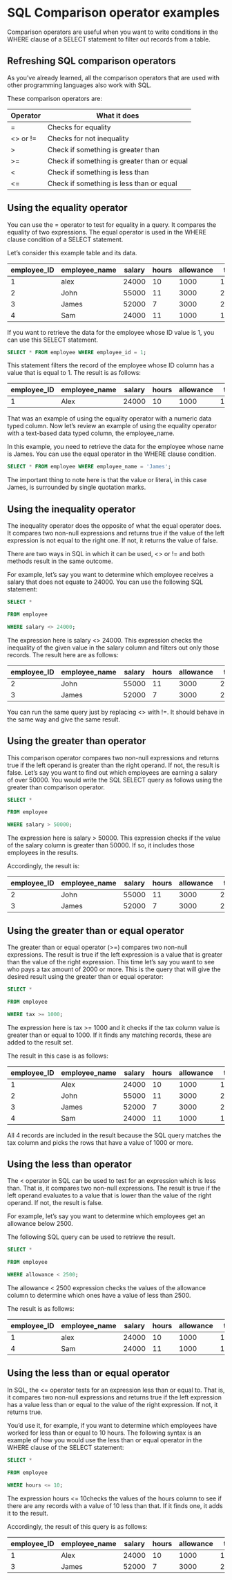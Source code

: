 # SQL Comparison operator examples

Comparison operators are useful when you want to write conditions in the WHERE clause of a SELECT statement to filter out records from a table.

## Refreshing SQL comparison operators

As you’ve already learned, all the comparison operators that are used with other programming languages also work with SQL.

These comparison operators are:

| Operator | What it does |
|----------|--------------|
| = | Checks for equality |
| <>  or != | Checks for not inequality |
| > | Check if something is greater than |
| >= | Check if something is greater than or equal |
| < | Check if something is less than |
| <= | Check if something is less than or equal |

## Using the equality operator

You can use the = operator to test for equality in a query. It compares the equality of two expressions. The equal operator is used in the WHERE clause condition of a SELECT statement.

Let’s consider this example table and its data.

| employee_ID | employee_name | salary | hours | allowance | tax |
|-------------|---------------|--------|-------|-----------|-----|
| 1 | alex | 24000 | 10 | 1000 | 1000 |
| 2 | John | 55000 | 11 | 3000 | 2000 |
| 3 | James | 52000 | 7 | 3000 | 2000 |
| 4 | Sam | 24000 | 11 | 1000 | 1000 |

If you want to retrieve the data for the employee whose ID value is 1, you can use this SELECT statement.   

```sql
SELECT * FROM employee WHERE employee_id = 1;
```

This statement filters the record of the employee whose ID column has a value that is equal to 1. The result is as follows:

| employee_ID | employee_name | salary | hours | allowance | tax |
|-------------|---------------|--------|-------|-----------|-----|
| 1 | Alex | 24000 | 10 | 1000 | 1000 |

That was an example of using the equality operator with a numeric data typed column. Now let’s review an example of using the equality operator with a text-based data typed column, the employee_name. 

In this example, you need to retrieve the data for the employee whose name is James. You can use the equal operator in the WHERE clause condition.

```sql
SELECT * FROM employee WHERE employee_name = 'James';
```

The important thing to note here is that the value or literal, in this case James, is surrounded by single quotation marks.

## Using the inequality operator

The inequality operator does the opposite of what the equal operator does. It compares two non-null expressions and returns true if the value of the left expression is not equal to the right one. If not, it returns the value of false.

There are two ways in SQL in which it can be used, <> or != and both methods result in the same outcome. 

For example, let’s say you want to determine which employee receives a salary that does not equate to 24000. You can use the following SQL statement:

```sql
SELECT *

FROM employee

WHERE salary <> 24000;
```

The expression here is salary <> 24000. This expression checks the inequality of the given value in the salary column and filters out only those records. The result here are as follows:

| employee_ID | employee_name | salary | hours | allowance | tax |
|-------------|---------------|--------|-------|-----------|-----|
| 2 | John | 55000 | 11 | 3000 | 2000 |
| 3 | James | 52000 | 7 | 3000 | 2000 |

You can run the same query just by replacing <> with !=. It should behave in the same way and give the same result.

## Using the greater than operator

This comparison operator compares two non-null expressions and returns true if the left operand is greater than the right operand. If not, the result is false. Let’s say you want to find out which employees are earning a salary of over 50000. You would write the SQL SELECT query as follows using the greater than comparison operator.

```sql
SELECT *

FROM employee

WHERE salary > 50000;
```

The expression here is salary > 50000. This expression checks if the value of the salary column is greater than 50000. If so, it includes those employees in the results.

Accordingly, the result is:

| employee_ID | employee_name | salary | hours | allowance | tax |
|-------------|---------------|--------|-------|-----------|-----|
| 2 | John | 55000 | 11 | 3000 | 2000 |
| 3 | James | 52000 | 7 | 3000 | 2000 |

## Using the greater than or equal operator

The greater than or equal operator (>=) compares two non-null expressions. The result is true if the left expression is a value that is greater than the value of the right expression. This time let’s say you want to see who pays a tax amount of 2000 or more. This is the query that will give the desired result using the greater than or equal operator:

```sql
SELECT *

FROM employee

WHERE tax >= 1000;
```

The expression here is tax >= 1000 and it checks if the tax column value is greater than or equal to 1000. If it finds any matching records, these are added to the result set. 

The result in this case is as follows:

| employee_ID | employee_name | salary | hours | allowance | tax |
|-------------|---------------|--------|-------|-----------|-----|
| 1 | Alex | 24000 | 10 | 1000 | 1000 |
| 2 | John | 55000 | 11 | 3000 | 2000 |
| 3 | James | 52000 | 7 | 3000 | 2000 |
| 4 | Sam | 24000 | 11 | 1000 | 1000 |

All 4 records are included in the result because the SQL query matches the tax column and picks the rows that have a value of 1000 or more.

## Using the less than operator

The < operator in SQL can be used to test for an expression which is less than. That is, it compares two non-null expressions. The result is true if the left operand evaluates to a value that is lower than the value of the right operand. If not, the result is false. 

For example, let’s say you want to determine which employees get an allowance below 2500.

The following SQL query can be used to retrieve the result.

```sql
SELECT *

FROM employee

WHERE allowance < 2500;
```

The allowance < 2500 expression checks the values of the allowance column to determine which ones have a value of less than 2500. 

The result is as follows:

| employee_ID | employee_name | salary | hours | allowance | tax |
|-------------|---------------|--------|-------|-----------|-----|
| 1 | alex | 24000 | 10 | 1000 | 1000 |
| 4 | Sam | 24000 | 11 | 1000 | 1000 |

## Using the less than or equal operator

In SQL, the <= operator tests for an expression less than or equal to. That is, it compares two non-null expressions and returns true if the left expression has a value less than or equal to the value of the right expression. If not, it returns true. 

You’d use it, for example, if you want to determine which employees have worked for less than or equal to 10 hours. The following syntax is an example of how you would use the less than or equal operator in the WHERE clause of the SELECT statement:

```sql
SELECT *

FROM employee

WHERE hours <= 10;
```

The expression hours <= 10checks the values of the hours column to see if there are any records with a value of 10 less than that. If it finds one, it adds it to the result.

Accordingly, the result of this query is as follows:

| employee_ID | employee_name | salary | hours | allowance | tax |
|-------------|---------------|--------|-------|-----------|-----|
| 1 | Alex | 24000 | 10 | 1000 | 1000 |
| 3 | James | 52000 | 7 | 3000 | 2000 |